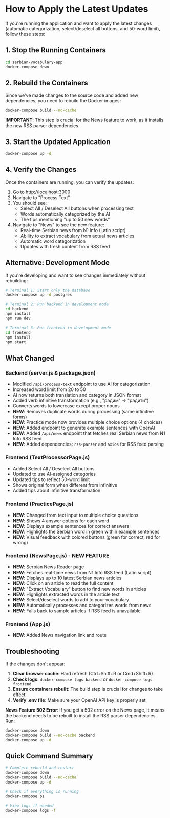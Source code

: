 # How to Apply the Latest Updates

If you're running the application and want to apply the latest changes (automatic categorization, select/deselect all buttons, and 50-word limit), follow these steps:

## 1. Stop the Running Containers

```bash
cd serbian-vocabulary-app
docker-compose down
```

## 2. Rebuild the Containers

Since we've made changes to the source code and added new dependencies, you need to rebuild the Docker images:

```bash
docker-compose build --no-cache
```

**IMPORTANT**: This step is crucial for the News feature to work, as it installs the new RSS parser dependencies.

## 3. Start the Updated Application

```bash
docker-compose up -d
```

## 4. Verify the Changes

Once the containers are running, you can verify the updates:

1. Go to <http://localhost:3000>
2. Navigate to "Process Text"
3. You should see:
   - Select All / Deselect All buttons when processing text
   - Words automatically categorized by the AI
   - The tips mentioning "up to 50 new words"
4. Navigate to "News" to see the new feature:
   - Real-time Serbian news from N1 Info (Latin script)
   - Ability to extract vocabulary from actual news articles
   - Automatic word categorization
   - Updates with fresh content from RSS feed

## Alternative: Development Mode

If you're developing and want to see changes immediately without rebuilding:

```bash
# Terminal 1: Start only the database
docker-compose up -d postgres

# Terminal 2: Run backend in development mode
cd backend
npm install
npm run dev

# Terminal 3: Run frontend in development mode
cd frontend
npm install
npm start
```

## What Changed

### Backend (server.js & package.json)

- Modified `/api/process-text` endpoint to use AI for categorization
- Increased word limit from 20 to 50
- AI now returns both translation and category in JSON format
- Added verb infinitive transformation (e.g., "радим" → "радити")
- Converts words to lowercase except proper nouns
- **NEW**: Removes duplicate words during processing (same infinitive forms)
- **NEW**: Practice mode now provides multiple choice options (4 choices)
- **NEW**: Added endpoint to generate example sentences with OpenAI
- **NEW**: Added `/api/news` endpoint that fetches real Serbian news from N1 Info RSS feed
- **NEW**: Added dependencies: `rss-parser` and `axios` for RSS feed parsing

### Frontend (TextProcessorPage.js)

- Added Select All / Deselect All buttons
- Updated to use AI-assigned categories
- Updated tips to reflect 50-word limit
- Shows original form when different from infinitive
- Added tips about infinitive transformation

### Frontend (PracticePage.js)

- **NEW**: Changed from text input to multiple choice questions
- **NEW**: Shows 4 answer options for each word
- **NEW**: Displays example sentences for correct answers
- **NEW**: Highlights the Serbian word in green within example sentences
- **NEW**: Visual feedback with colored buttons (green for correct, red for wrong)

### Frontend (NewsPage.js) - **NEW FEATURE**

- **NEW**: Serbian News Reader page
- **NEW**: Fetches real-time news from N1 Info RSS feed (Latin script)
- **NEW**: Displays up to 10 latest Serbian news articles
- **NEW**: Click on an article to read the full content
- **NEW**: "Extract Vocabulary" button to find new words in articles
- **NEW**: Highlights extracted words in the article text
- **NEW**: Select/deselect words to add to your vocabulary
- **NEW**: Automatically processes and categorizes words from news
- **NEW**: Falls back to sample articles if RSS feed is unavailable

### Frontend (App.js)

- **NEW**: Added News navigation link and route

## Troubleshooting

If the changes don't appear:

1. **Clear browser cache**: Hard refresh (Ctrl+Shift+R or Cmd+Shift+R)
2. **Check logs**: `docker-compose logs backend` or `docker-compose logs frontend`
3. **Ensure containers rebuilt**: The build step is crucial for changes to take effect
4. **Verify .env file**: Make sure your OpenAI API key is properly set

**News Feature 502 Error**: If you get a 502 error on the News page, it means the backend needs to be rebuilt to install the RSS parser dependencies. Run:

```bash
docker-compose down
docker-compose build --no-cache backend
docker-compose up -d
```

## Quick Command Summary

```bash
# Complete rebuild and restart
docker-compose down
docker-compose build --no-cache
docker-compose up -d

# Check if everything is running
docker-compose ps

# View logs if needed
docker-compose logs -f
